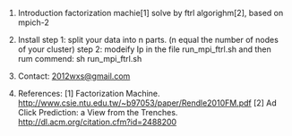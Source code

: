1. Introduction
factorization machie[1] solve by ftrl algorighm[2], based on mpich-2

2. Install
step 1:
    split your data into n parts. (n equal the number of nodes of your cluster)
step 2:
    modeify Ip in the file run_mpi_ftrl.sh
    and then rum commend: sh run_mpi_ftrl.sh


3. Contact:
    2012wxs@gmail.com

4. References:
    [1] Factorization Machine. http://www.csie.ntu.edu.tw/~b97053/paper/Rendle2010FM.pdf 
    [2] Ad Click Prediction: a View from the Trenches. http://dl.acm.org/citation.cfm?id=2488200

